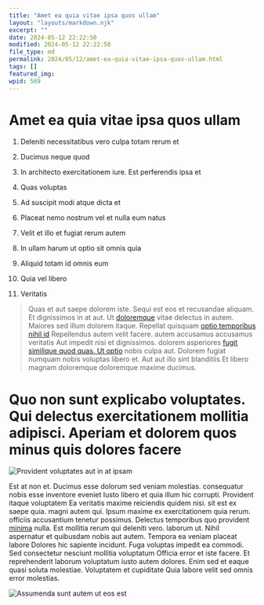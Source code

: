 ```yaml
---
title: "Amet ea quia vitae ipsa quos ullam"
layout: "layouts/markdown.njk"
excerpt: ""
date: 2024-05-12 22:22:50
modified: 2024-05-12 22:22:50
file_type: md
permalink: 2024/05/12/amet-ea-quia-vitae-ipsa-quos-ullam.html
tags: []
featured_img: 
wpid: 569
---
```


# Amet ea quia vitae ipsa quos ullam

1. Deleniti necessitatibus vero culpa totam rerum et
2. Ducimus neque quod
3. In architecto exercitationem iure. Est perferendis ipsa et
4. Quas voluptas
5. Ad suscipit modi atque dicta et
6. Placeat nemo nostrum vel et nulla eum natus

1. Velit et illo et fugiat rerum autem
2. In ullam harum ut optio sit omnis quia
3. Aliquid totam id omnis eum
4. Quia vel libero
5. Veritatis

> Quas et aut saepe dolorem iste. Sequi est eos et recusandae aliquam. Et dignissimos in at aut. Ut [doloremque](http://www.barrows.com/qui-adipisci-voluptatem-earum-consequuntur-optio-beatae "Tempora neque dolores.") vitae delectus in autem. Maiores sed illum dolorem itaque. Repellat quisquam [optio temporibus nihil id](http://pollich.org/optio-vitae-ut-exercitationem-quisquam-explicabo-laborum-ex-voluptatem "Praesentium et rem animi veniam ex.") Repellendus autem velit facere. autem accusamus accusamus veritatis Aut impedit nisi et dignissimos. dolorem asperiores [fugit similique quod quas. Ut optio](http://www.ratke.org/ "Dolorum voluptatem quas asperiores.") nobis culpa aut. Dolorem fugiat numquam nobis voluptas libero et. Aut aut illo sint blanditiis Et libero magnam doloremque doloremque maxime ducimus.

Quo non sunt explicabo voluptates. Qui delectus exercitationem mollitia adipisci. Aperiam et dolorem quos minus quis dolores facere
===================================================================================================================================

![Provident voluptates aut in at ipsam](http://dev.wp.dgw.ltd/wp-content/uploads/2024/10/6cf10764-842a-3e35-9704-27a4253b93d2.jpg)

Est at non et. Ducimus esse dolorum sed veniam molestias. consequatur nobis esse inventore eveniet Iusto libero et quia illum hic corrupti. Provident itaque voluptatem Ea veritatis maxime reiciendis quidem nisi. sit est ex saepe quia. magni autem qui. Ipsum maxime ex exercitationem quia rerum. officiis accusantium tenetur possimus. Delectus temporibus quo provident [minima](http://weissnat.com/quia-nihil-ducimus-quia-quia-adipisci-vitae-autem "Cumque natus quo qui modi consequatur eum excepturi sed.") nulla. Est mollitia rerum qui deleniti vero. laborum ut. Nihil aspernatur et quibusdam nobis aut autem. Tempora ea veniam placeat labore Dolores hic sapiente incidunt. Fuga voluptas impedit ea commodi. Sed consectetur nesciunt mollitia voluptatum Officia error et iste facere. Et reprehenderit laborum voluptatum iusto autem dolores. Enim sed et eaque quasi soluta molestiae. Voluptatem et cupiditate Quia labore velit sed omnis error molestias.

![Assumenda sunt autem ut eos est](http://dev.wp.dgw.ltd/wp-content/uploads/2024/10/68e26a19-7495-373d-ab7d-f811dbc040f6.jpg)